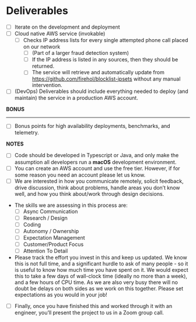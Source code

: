 # Deliverables

- [ ] Iterate on the development and deployment
- [ ] Cloud native AWS service (invokable)
  - [ ] Checks IP address lists for every single attempted phone call placed on our network
    - [ ] (Part of a larger fraud detection system)
    - [ ] If the IP address is listed in any sources, then they should be returned.
    - [ ] The service will retrieve and automatically update from https://github.com/firehol/blocklist-ipsets without any manual intervention.
- [ ] (DevOps) Deliverables should include everything needed to deploy (and maintain) the service in a production AWS account.

**BONUS**

---

- [ ] Bonus points for high availability deployments, benchmarks, and telemetry.

**NOTES**

- [ ] Code should be developed in Typescript or Java, and only make the assumption all developers run a **macOS** development environment.
- [ ] You can create an AWS account and use the free tier. However, if for some reason you need an account please let us know.
- [ ] We are interested in how you communicate remotely, solicit feedback, drive discussion, think about problems, handle areas you don’t know well, and how you think about/work through design decisions.
- The skills we are assessing in this process are:
  - [ ] Async Communication
  - [ ] Research / Design
  - [ ] Coding
  - [ ] Autonomy / Ownership
  - [ ] Expectation Management
  - [ ] Customer/Product Focus
  - [ ] Attention To Detail
- Please track the effort you invest in this and keep us updated. We know this is not full time, and a significant hurdle to ask of many people - so it is useful to know how much time you have spent on it. We would expect this to take a few days of wall-clock time (ideally no more than a week), and a few hours of CPU time. As we are also very busy there will no doubt be delays on both sides as we work on this together. Please set expectations as you would in your job!
- [ ] Finally, once you have finished this and worked through it with an engineer, you’ll present the project to us in a Zoom group call.
